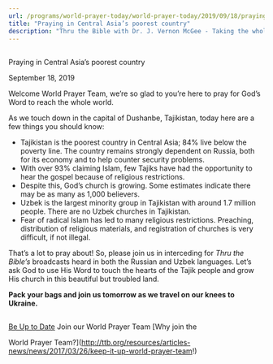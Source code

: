 ```yaml
---
url: /programs/world-prayer-today/world-prayer-today/2019/09/18/praying-in-central-asia-s-poorest-country
title: "Praying in Central Asia’s poorest country"
description: "Thru the Bible with Dr. J. Vernon McGee - Taking the whole Word to the whole world"
---
```







## 
 Praying in Central Asia’s poorest country


September 18, 2019




Welcome World Prayer Team, we’re so glad to you’re here to pray for God’s Word to reach the whole world. 


As we touch down in the capital of Dushanbe, Tajikistan, today here are a few things you should know:


* Tajikistan is the poorest country in Central Asia; 84% live below the poverty line. The country remains strongly dependent on Russia, both for its economy and to help counter security problems.
* With over 93% claiming Islam, few Tajiks have had the opportunity to hear the gospel because of religious restrictions.
* Despite this, God’s church is growing. Some estimates indicate there may be as many as 1,000 believers.
* Uzbek is the largest minority group in Tajikistan with around 1.7 million people. There are no Uzbek churches in Tajikistan.
* Fear of radical Islam has led to many religious restrictions. Preaching, distribution of religious materials, and registration of churches is very difficult, if not illegal.


That’s a lot to pray about! So, please join us in interceding for *Thru the Bible’s* broadcasts heard in both the Russian and Uzbek languages. Let’s ask God to use His Word to touch the hearts of the Tajik people and grow His church in this beautiful but troubled land.


**Pack your bags and join us tomorrow as we travel on our knees to Ukraine.**







## 




[Be Up to Date](http://feeds.feedburner.com/WorldPrayerToday "World Prayer Today RSS Feed")
Join our World Prayer Team
[Why join the  

World Prayer Team?](http://ttb.org/resources/articles-news/news/2017/03/26/keep-it-up-world-prayer-team!)




